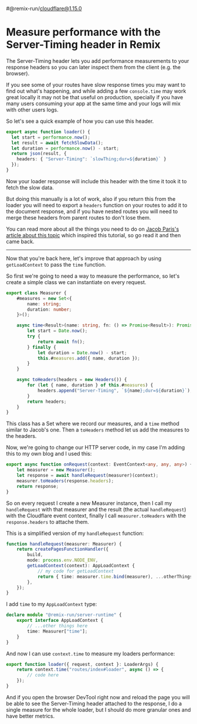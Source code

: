 #@remix-run/cloudflare@1.15.0

# Measure performance with the Server-Timing header in Remix

The Server-Timing header lets you add performance measurements to your response headers so you can later inspect them from the client (e.g. the browser).

If you see some of your routes have slow response times you may want to find out what's happening, and while adding a few `console.time` may work great locally it may not be that useful on production, specially if you have many users consuming your app at the same time and your logs will mix with other users logs.

So let's see a quick example of how you can use this header.

```ts
export async function loader() {
  let start = performance.now();
  let result = await fetchSlowData();
  let duration = performance.now() - start;
  return json(result, {
    headers: { "Server-Timing": `slowThing;dur=${duration}` }
  });
}
```

Now your loader response will include this header with the time it took it to fetch the slow data.

But doing this manually is a lot of work, also if you return this from the loader you will need to export a `headers` function on your routes to add it to the document response, and if you have nested routes you will need to merge these headers from parent routes to don't lose them.

You can read more about all the things you need to do on [Jacob Paris's article about this topic](https://www.jacobparis.com/guides/remix-server-timing) which inspired this tutorial, so go read it and then came back.

---

Now that you're back here, let's improve that approach by using `getLoadContext` to pass the `time` function.

So first we're going to need a way to measure the performance, so let's create a simple class we can instantiate on every request.

```ts
export class Measurer {
	#measures = new Set<{
		name: string;
		duration: number;
	}>();

	async time<Result>(name: string, fn: () => Promise<Result>): Promise<Result> {
		let start = Date.now();
		try {
			return await fn();
		} finally {
			let duration = Date.now() - start;
			this.#measures.add({ name, duration });
		}
	}

	async toHeaders(headers = new Headers()) {
		for (let { name, duration } of this.#measures) {
			headers.append("Server-Timing", `${name};dur=${duration}`);
		}
		return headers;
	}
}
```

This class has a Set where we record our measures, and a `time` method similar to Jacob's one. Then a `toHeaders` method let us add the measures to the headers.

Now, we're going to change our HTTP server code, in my case I'm adding this to my own blog and I used this:

```ts
export async function onRequest(context: EventContext<any, any, any>) {
	let measurer = new Measurer();
	let response = await handleRequest(measurer)(context);
	measurer.toHeaders(response.headers);
	return response;
}
```

So on every request I create a new Measurer instance, then I call my `handleRequest` with that measurer and the result (the actual `handleRequest`) with the Cloudflare event context, finally I call `measurer.toHeaders` with the `response.headers` to attache them.

This is a simplified version of my `handleRequest` function:

```ts
function handleRequest(measurer: Measurer) {
	return createPagesFunctionHandler({
		build,
		mode: process.env.NODE_ENV,
		getLoadContext(context): AppLoadContext {
			// my code for getLoadContext
			return { time: measurer.time.bind(measurer), ...otherThings };
		},
	});
}
```

I add `time` to my `AppLoadContext` type:

```ts
declare module "@remix-run/server-runtime" {
	export interface AppLoadContext {
		// ...other things here
		time: Measurer["time"];
	}
}
```

And now I can use `context.time` to measure my loaders performance:

```ts
export function loader({ request, context }: LoaderArgs) {
	return context.time("routes/index#loader", async () => {
		// code here
	});
}
```

And if you open the browser DevTool right now and reload the page you will be able to see the Server-Timing header attached to the response, I do a single measure for the whole loader, but I should do more granular ones and have better metrics.
